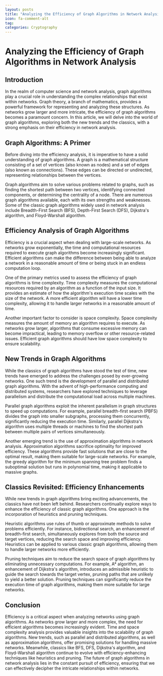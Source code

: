 ```yaml
---
layout: posts
title: "Analyzing the Efficiency of Graph Algorithms in Network Analysis"
icon: fa-comment-alt
tag:      
categories: Cryptography
---
```



# Analyzing the Efficiency of Graph Algorithms in Network Analysis

## Introduction

In the realm of computer science and network analysis, graph algorithms play a crucial role in understanding the complex relationships that exist within networks. Graph theory, a branch of mathematics, provides a powerful framework for representing and analyzing these structures. As networks grow larger and more intricate, the efficiency of graph algorithms becomes a paramount concern. In this article, we will delve into the world of graph algorithms, exploring both the new trends and the classics, with a strong emphasis on their efficiency in network analysis.

## Graph Algorithms: A Primer

Before diving into the efficiency analysis, it is imperative to have a solid understanding of graph algorithms. A graph is a mathematical structure consisting of a set of vertices (also known as nodes) and a set of edges (also known as connections). These edges can be directed or undirected, representing relationships between the vertices.

Graph algorithms aim to solve various problems related to graphs, such as finding the shortest path between two vertices, identifying connected components, or determining the centrality of a node. There are numerous graph algorithms available, each with its own strengths and weaknesses. Some of the classic graph algorithms widely used in network analysis include Breadth-First Search (BFS), Depth-First Search (DFS), Dijkstra's algorithm, and Floyd-Warshall algorithm.

## Efficiency Analysis of Graph Algorithms

Efficiency is a crucial aspect when dealing with large-scale networks. As networks grow exponentially, the time and computational resources required to execute graph algorithms become increasingly significant. Efficient algorithms can make the difference between being able to analyze a network in a reasonable amount of time or being stuck in an endless computation loop.

One of the primary metrics used to assess the efficiency of graph algorithms is time complexity. Time complexity measures the computational resources required by an algorithm as a function of the input size. It provides an estimate of how the algorithm's execution time scales with the size of the network. A more efficient algorithm will have a lower time complexity, allowing it to handle larger networks in a reasonable amount of time.

Another important factor to consider is space complexity. Space complexity measures the amount of memory an algorithm requires to execute. As networks grow larger, algorithms that consume excessive memory can become impractical, leading to memory overflow or other resource-related issues. Efficient graph algorithms should have low space complexity to ensure scalability.

## New Trends in Graph Algorithms

While the classics of graph algorithms have stood the test of time, new trends have emerged to address the challenges posed by ever-growing networks. One such trend is the development of parallel and distributed graph algorithms. With the advent of high-performance computing and distributed systems, researchers have explored techniques to leverage parallelism and distribute the computational load across multiple machines.

Parallel graph algorithms exploit the inherent parallelism in graph structures to speed up computations. For example, parallel breadth-first search (PBFS) divides the graph into smaller subgraphs, processing them concurrently, significantly reducing the execution time. Similarly, parallel Dijkstra's algorithm uses multiple threads or machines to find the shortest path between multiple pairs of vertices simultaneously.

Another emerging trend is the use of approximation algorithms in network analysis. Approximation algorithms sacrifice optimality for improved efficiency. These algorithms provide fast solutions that are close to the optimal result, making them suitable for large-scale networks. For example, the greedy algorithm for the minimum spanning tree problem finds a suboptimal solution but runs in polynomial time, making it applicable to massive graphs.

## Classics Revisited: Efficiency Enhancements

While new trends in graph algorithms bring exciting advancements, the classics have not been left behind. Researchers continually explore ways to enhance the efficiency of classic graph algorithms. One approach is the incorporation of heuristics and pruning techniques.

Heuristic algorithms use rules of thumb or approximate methods to solve problems efficiently. For instance, bidirectional search, an enhancement of breadth-first search, simultaneously explores from both the source and target vertices, reducing the search space and improving efficiency. Heuristics can be applied to various classic graph algorithms, allowing them to handle larger networks more efficiently.

Pruning techniques aim to reduce the search space of graph algorithms by eliminating unnecessary computations. For example, A* algorithm, an enhancement of Dijkstra's algorithm, introduces an admissible heuristic to guide the search towards the target vertex, pruning paths that are unlikely to yield a better solution. Pruning techniques can significantly reduce the execution time of graph algorithms, making them more suitable for large networks.

## Conclusion

Efficiency is a critical aspect when analyzing networks using graph algorithms. As networks grow larger and more complex, the need for efficient algorithms becomes increasingly evident. Time and space complexity analysis provides valuable insights into the scalability of graph algorithms. New trends, such as parallel and distributed algorithms, as well as approximation algorithms, offer promising solutions for handling massive networks. Meanwhile, classics like BFS, DFS, Dijkstra's algorithm, and Floyd-Warshall algorithm continue to evolve with efficiency-enhancing techniques like heuristics and pruning. The future of graph algorithms in network analysis lies in the constant pursuit of efficiency, ensuring that we can effectively decipher the intricate relationships within networks.